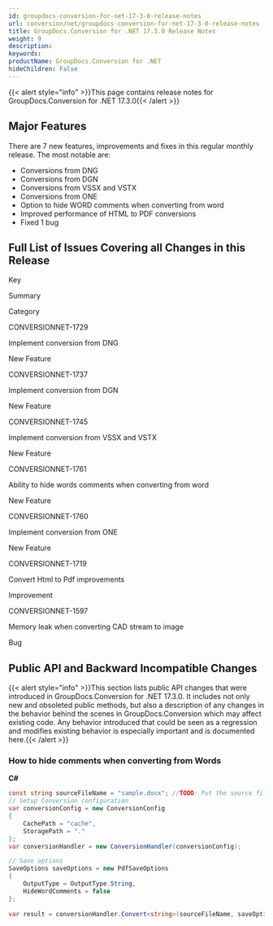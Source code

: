 ```yaml
---
id: groupdocs-conversion-for-net-17-3-0-release-notes
url: conversion/net/groupdocs-conversion-for-net-17-3-0-release-notes
title: GroupDocs.Conversion for .NET 17.3.0 Release Notes
weight: 9
description: 
keywords: 
productName: GroupDocs.Conversion for .NET
hideChildren: False
---
```

{{< alert style="info" >}}This page contains release notes for GroupDocs.Conversion for .NET 17.3.0{{< /alert >}}

## Major Features

There are 7 new features, improvements and fixes in this regular monthly release. The most notable are:

*   Conversions from DNG
*   Conversions from DGN
*   Conversions from VSSX and VSTX
*   Conversions from ONE
*   Option to hide WORD comments when converting from word
*   Improved performance of HTML to PDF conversions
*   Fixed 1 bug

## Full List of Issues Covering all Changes in this Release

Key

Summary

Category

CONVERSIONNET-1729

Implement conversion from DNG

New Feature

CONVERSIONNET-1737

Implement conversion from DGN

New Feature

CONVERSIONNET-1745

Implement conversion from VSSX and VSTX

New Feature

CONVERSIONNET-1761

Ability to hide words comments when converting from word

New Feature

CONVERSIONNET-1760

Implement conversion from ONE

New Feature

CONVERSIONNET-1719

Convert Html to Pdf improvements

Improvement

CONVERSIONNET-1597

Memory leak when converting CAD stream to image

Bug

## Public API and Backward Incompatible Changes

{{< alert style="info" >}}This section lists public API changes that were introduced in GroupDocs.Conversion for .NET 17.3.0. It includes not only new and obsoleted public methods, but also a description of any changes in the behavior behind the scenes in GroupDocs.Conversion which may affect existing code. Any behavior introduced that could be seen as a regression and modifies existing behavior is especially important and is documented here.{{< /alert >}}

### How to hide comments when converting from Words 

**C#**

```csharp
const string sourceFileName = "sample.docx"; //TODO: Put the source filename here
// Setup Conversion configuration
var conversionConfig = new ConversionConfig
{
    CachePath = "cache",
    StoragePath = "."
};
var conversionHandler = new ConversionHandler(conversionConfig);

// Save options
SaveOptions saveOptions = new PdfSaveOptions
{
    OutputType = OutputType.String,
    HideWordComments = false
};
 
var result = conversionHandler.Convert<string>(sourceFileName, saveOptions);
```
